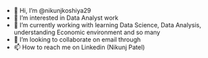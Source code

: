 - 👋 Hi, I’m @nikunjkoshiya29
- 👀 I’m interested in Data Analyst work
- 🌱 I’m currently working with learning Data Science, Data Analysis, understanding Economic environment and so many
- 💞️ I’m looking to collaborate on email through
- 📫 How to reach me on Linkedin (Nikunj Patel)

<!---
nikunjkoshiya29/nikunjkoshiya29 is a ✨ special ✨ repository because its `README.md` (this file) appears on your GitHub profile.
You can click the Preview link to take a look at your changes.
--->
